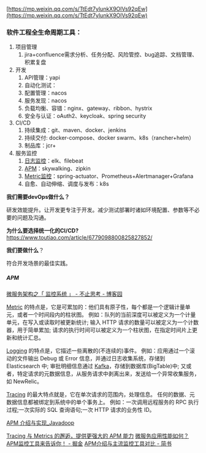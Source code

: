 
[https://mp.weixin.qq.com/s/TtEdt7ylunkX9OlVs92qEw](https://mp.weixin.qq.com/s/TtEdt7ylunkX9OlVs92qEw)
### 软件工程全生命周期工具：
1. 项目管理
   1.  jira+confluence需求分析、任务分配、风险管控、bug追踪、文档管理、积累复盘
2. 开发
   1. API管理：yapi
   2. 自动化测试：
   3. 配置管理：nacos
   4. 服务发现：nacos
   5. 负载均衡、容错：nginx、gateway、ribbon、hystrix
   6. 安全与认证：oAuth2、keycloak、spring security
3. CI/CD
   1. 持续集成：git、maven、docker、jenkins
   2. 持续交付: docker-compose、docker swarm、k8s（rancher+helm）
   3. 制品库：jcr+
4. 服务监控
   1. [日志监控](日志分析)：elk、filebeat
   2. [APM](APM.md)：skywalking、zipkin
   3. [Metric监控](Metric监控)：spring-actuator、Prometheus+Alertmanager+Grafana
   4. 自愈、自动伸缩、调度与发布：k8s

**我们需要devOps做什么？**

研发效能提升。让开发更专注于开发。减少测试部署时诸如环境配置、参数等不必要的问题及沟通。

**为什么要选择统一化的CI/CD?**
https://www.toutiao.com/article/6779098800825827852/

**我们要做什么**？

符合开发场景的最佳实践。




##### APM
[微服务架构之「 监控系统 」 - 不止思考 - 博客园](https://www.cnblogs.com/jsjwk/p/10899175.html)


[Metric](Metric监控) 的特点是，它是可累加的：他们具有原子性，每个都是一个逻辑计量单元，或者一个时间段内的柱状图。 例如：队列的当前深度可以被定义为一个计量单元，在写入或读取时被更新统计; 输入 HTTP 请求的数量可以被定义为一个计数器，用于简单累加; 请求的执行时间可以被定义为一个柱状图，在指定时间片上更新和统计汇总。

[Logging](日志分析) 的特点是，它描述一些离散的(不连续的)事件。 例如：应用通过一个滚动的文件输出 Debug 或 Error 信息，并通过日志收集系统，存储到 Elasticsearch 中; 审批明细信息通过 [Kafka](http://www.oneapm.com/ci/kafka.html "Kafka")，存储到数据库(BigTable)中; 又或者，特定请求的元数据信息，从服务请求中剥离出来，发送给一个异常收集服务，如 NewRelic。

[Tracing](APM.md) 的最大特点就是，它在单次请求的范围内，处理信息。 任何的数据、元数据信息都被绑定到系统中的单个事务上。 例如：一次调用远程服务的 RPC 执行过程;一次实际的 SQL 查询语句;一次 HTTP 请求的业务性 ID。

[APM 介绍与实现\_Javadoop](https://javadoop.com/post/apm)


[Tracing 与 Metrics 的邂逅，提供更强大的 APM 能力](https://toutiao.io/posts/zmd6d9m/preview)
[微服务应用性能如何？APM监控工具来告诉你！ - 掘金](https://juejin.cn/post/6882530961406296077)
[APM介绍与主流监控工具对比 - 简书](https://www.jianshu.com/p/4b756ee173fa)
